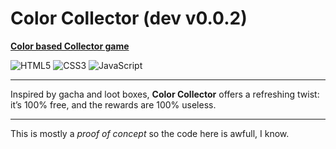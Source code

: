 # Color Collector (dev v0.0.2)

**[Color based Collector game](https://laz-r.github.io/color-collector/)**

![HTML5](https://img.shields.io/badge/html5-%23E34F26.svg?style=for-the-badge&logo=html5&logoColor=white)
![CSS3](https://img.shields.io/badge/css3-%231572B6.svg?style=for-the-badge&logo=css3&logoColor=white)
![JavaScript](https://img.shields.io/badge/javascript-%23323330.svg?style=for-the-badge&logo=javascript&logoColor=%23F7DF1E)  

---

Inspired by gacha and loot boxes, **Color Collector** offers a refreshing twist: it’s 100% free, and the rewards are 100% useless.

---

This is mostly a *proof of concept* so the code here is awfull, I know.